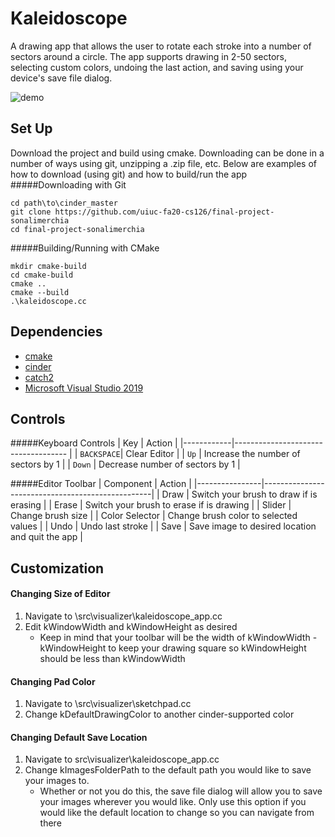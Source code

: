 # Kaleidoscope 

A drawing app that allows the user to rotate each stroke into a number of sectors
around a circle. The app supports drawing in 2-50 sectors, selecting custom colors, 
undoing the last action, and saving using your device's save file dialog.

![demo](demo.gif)

## Set Up

Download the project and build using cmake. Downloading can
be done in a number of ways using git, unzipping a .zip file, etc.
Below are examples of how to download (using git) and how to build/run the app
#####Downloading with Git
```
cd path\to\cinder_master
git clone https://github.com/uiuc-fa20-cs126/final-project-sonalimerchia
cd final-project-sonalimerchia
```

#####Building/Running with CMake
```
mkdir cmake-build
cd cmake-build
cmake ..
cmake --build
.\kaleidoscope.cc
```

## Dependencies
* [cmake](https://cmake.org/)
* [cinder](https://github.com/cinder/Cinder)
* [catch2](https://github.com/catchorg/Catch2)
* [Microsoft Visual Studio 2019](https://visualstudio.microsoft.com/)

## Controls

#####Keyboard Controls
| Key        | Action                              |
|------------|------------------------------------ |
| `BACKSPACE`| Clear Editor                        |
| `Up`       | Increase the number of sectors by 1 |
| `Down`     | Decrease number of sectors by 1     |

#####Editor Toolbar
| Component      | Action                                           |
|----------------|--------------------------------------------------|
| Draw           | Switch your brush to draw if is erasing          |
| Erase          | Switch your brush to erase if is drawing         |
| Slider         | Change brush size                                |
| Color Selector | Change brush color to selected values            |
| Undo           | Undo last stroke                                 |
| Save           | Save image to desired location and quit the app  | 

## Customization

#### Changing Size of Editor
1. Navigate to \src\visualizer\kaleidoscope_app.cc
2. Edit kWindowWidth and kWindowHeight as desired
    * Keep in mind that your toolbar will be the width of 
    kWindowWidth - kWindowHeight to keep your drawing square 
    so kWindowHeight should be less than kWindowWidth

#### Changing Pad Color
1. Navigate to \src\visualizer\sketchpad.cc
2. Change kDefaultDrawingColor to another cinder-supported color

#### Changing Default Save Location
1. Navigate to src\visualizer\kaleidoscope_app.cc
2. Change kImagesFolderPath to the default path you would like to save 
your images to. 
    * Whether or not you do this, the save file dialog will allow you to 
    save your images wherever you would like. Only use this option if you 
    would like the default location to change so you can navigate from there